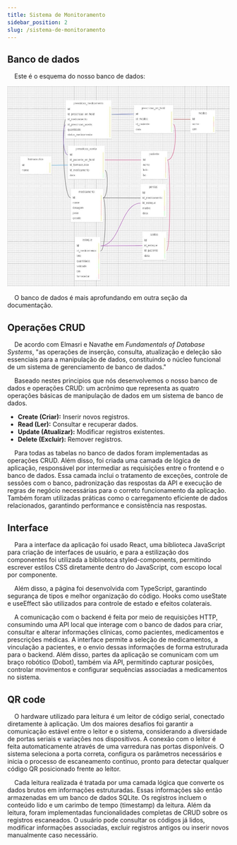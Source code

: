 ```yaml
---
title: Sistema de Monitoramento
sidebar_position: 2
slug: /sistema-de-monitoramento
---
```


## Banco de dados
    
&nbsp;&nbsp;&nbsp;&nbsp;Este é o esquema do nosso banco de dados:

![Imagem do banco de dados](../../../docs/static/img/bancodedados.jpg)

&nbsp;&nbsp;&nbsp;&nbsp;O banco de dados é mais aprofundando em outra seção da documentação.

## Operações CRUD

&nbsp;&nbsp;&nbsp;&nbsp;De acordo com Elmasri e Navathe em *Fundamentals of Database Systems*, "as operações de inserção, consulta, atualização e deleção são essenciais para a manipulação de dados, constituindo o núcleo funcional de um sistema de gerenciamento de banco de dados."

&nbsp;&nbsp;&nbsp;&nbsp;Baseado nestes principios que nós desenvolvemos o nosso banco de dados e operações CRUD: um acrônimo que representa as quatro operações básicas de manipulação de dados em um sistema de banco de dados.

- **Create (Criar):** Inserir novos registros.
- **Read (Ler):** Consultar e recuperar dados.
- **Update (Atualizar):** Modificar registros existentes.
- **Delete (Excluir):** Remover registros.

&nbsp;&nbsp;&nbsp;&nbsp;Para todas as tabelas no banco de dados foram implementadas as operações CRUD. Além disso, foi criada uma camada de lógica de aplicação, responsável por intermediar as requisições entre o frontend e o banco de dados. Essa camada inclui o tratamento de exceções, controle de sessões com o banco, padronização das respostas da API e execução de regras de negócio necessárias para o correto funcionamento da aplicação. Também foram utilizadas práticas como o carregamento eficiente de dados relacionados, garantindo performance e consistência nas respostas.

## Interface

&nbsp;&nbsp;&nbsp;&nbsp;Para a interface da aplicação foi usado React, uma biblioteca JavaScript para criação de interfaces de usuário, e para a estilização dos componentes foi utilizada a biblioteca styled-components, permitindo escrever estilos CSS diretamente dentro do JavaScript, com escopo local por componente.

&nbsp;&nbsp;&nbsp;&nbsp;Além disso, a página foi desenvolvida com TypeScript, garantindo segurança de tipos e melhor organização do código. Hooks como useState e useEffect são utilizados para controle de estado e efeitos colaterais.

&nbsp;&nbsp;&nbsp;&nbsp;A comunicação com o backend é feita por meio de requisições HTTP, consumindo uma API local que interage com o banco de dados para criar, consultar e alterar informações clínicas, como pacientes, medicamentos e prescrições médicas. A interface permite a seleção de medicamentos, a vinculação a pacientes, e o envio dessas informações de forma estruturada para o backend. Além disso, partes da aplicação se comunicam com um braço robótico (Dobot), também via API, permitindo capturar posições, controlar movimentos e configurar sequências associadas a medicamentos no sistema.

## QR code
&nbsp;&nbsp;&nbsp;&nbsp;O hardware utilizado para leitura é um leitor de código serial, conectado diretamente à aplicação. Um dos maiores desafios foi garantir a comunicação estável entre o leitor e o sistema, considerando a diversidade de portas seriais e variações nos dispositivos. A conexão com o leitor é feita automaticamente através de uma varredura nas portas disponíveis. O sistema seleciona a porta correta, configura os parâmetros necessários e inicia o processo de escaneamento contínuo, pronto para detectar qualquer código QR posicionado frente ao leitor.

&nbsp;&nbsp;&nbsp;&nbsp;Cada leitura realizada é tratada por uma camada lógica que converte os dados brutos em informações estruturadas. Essas informações são então armazenadas em um banco de dados SQLite. Os registros incluem o conteúdo lido e um carimbo de tempo (timestamp) da leitura. Além da leitura, foram implementadas funcionalidades completas de CRUD sobre os registros escaneados. O usuário pode consultar os códigos já lidos, modificar informações associadas, excluir registros antigos ou inserir novos manualmente caso necessário.






